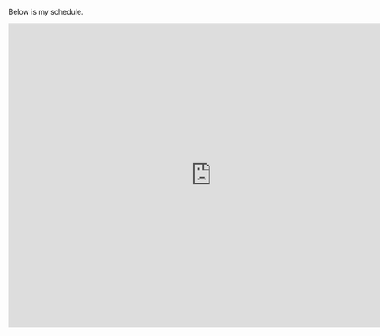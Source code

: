 Below is my schedule.

<iframe src="https://calendar.google.com/calendar/embed?src=ayoung.t.kim%40gmail.com&ctz=Asia%2FSeoul" style="border: 0" width="800" height="600" frameborder="0" scrolling="no"></iframe>
